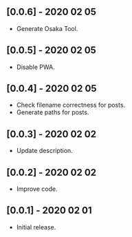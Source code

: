 ## [0.0.6] - 2020 02 05

* Generate Osaka Tool.

## [0.0.5] - 2020 02 05

* Disable PWA.

## [0.0.4] - 2020 02 05

* Check filename correctness for posts.
* Generate paths for posts.

## [0.0.3] - 2020 02 02

* Update description.

## [0.0.2] - 2020 02 02

* Improve code.

## [0.0.1] - 2020 02 01

* Initial release.
